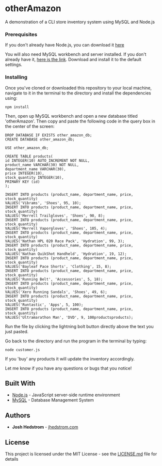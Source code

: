 # otherAmazon
A demonstration of a CLI store inventory system using MySQL and Node.js

### Prerequisites

If you don't already have Node.js, you can download it [here](https://nodejs.org/en/download/)

You will also need MySQL workbench and server installed. If you don't already have it, [here is the link](https://dev.mysql.com/downloads/installer/). Download and install it to the default settings. 

### Installing

Once you've cloned or downloaded this repository to your local machine, navigate to it in the terminal to the directory and install the dependencies using:

```
npm install
```

Then, open up MySQL workbench and open a new database titled 'otherAmazon'. Then copy and paste the following code in the query box in the center of the screen:

```
DROP DATABASE IF EXISTS other_amazon_db;
CREATE DATABASE other_amazon_db;

USE other_amazon_db;

CREATE TABLE products(
id INTEGER(10) AUTO_INCREMENT NOT NULL,
product_name VARCHAR(30) NOT NULL,
department_name VARCHAR(30),
price INTEGER(10),
stock_quantity INTEGER(10),
PRIMARY KEY (id)
);

INSERT INTO products (product_name, department_name, price, stock_quantity)
VALUES('Vibrams', 'Shoes', 95, 10);
INSERT INTO products (product_name, department_name, price, stock_quantity)
VALUES('Merrell Trailgloves', 'Shoes', 90, 8);
INSERT INTO products (product_name, department_name, price, stock_quantity)
VALUES('Merrell Vaporgloves', 'Shoes', 105, 4);
INSERT INTO products (product_name, department_name, price, stock_quantity)
VALUES('Nathan HPL 020 Race Pack', 'Hydration', 99, 3);
INSERT INTO products (product_name, department_name, price, stock_quantity)
VALUES('Nathan QuikShot Handheld', 'Hydration', 19, 12);
INSERT INTO products (product_name, department_name, price, stock_quantity)
VALUES('Bayleaf Pace Shorts', 'Clothing', 15, 8);
INSERT INTO products (product_name, department_name, price, stock_quantity)
VALUES('Running Belt', 'Accessories', 5, 18);
INSERT INTO products (product_name, department_name, price, stock_quantity)
VALUES('Xero Running Sandals', 'Shoes', 49, 6);
INSERT INTO products (product_name, department_name, price, stock_quantity)
VALUES('Runtastic', 'Apps', 5, 100);
INSERT INTO products (product_name, department_name, price, stock_quantity)
VALUES('Ultramarathon Man', 'DVD', 9, 100productsproducts);
```

Run the file by clicking the lightning bolt button directly above the text you just pasted.

Go back to the directory and run the program in the terminal by typing:

```
node customer.js
```

If you 'buy' any products it will update the inventory accordingly.

Let me know if you have any questions or bugs that you notice!

## Built With

* [Node.js](https://nodejs.org/en/) - JavaScript server-side runtime environment 
* [MySQL](https://www.mysql.com/) - Database Management System

## Authors

* **Josh Hedstrom** - [jhedstrom.com](https://jhedstrom.com/)

## License

This project is licensed under the MIT License - see the [LICENSE.md](LICENSE.md) file for details
